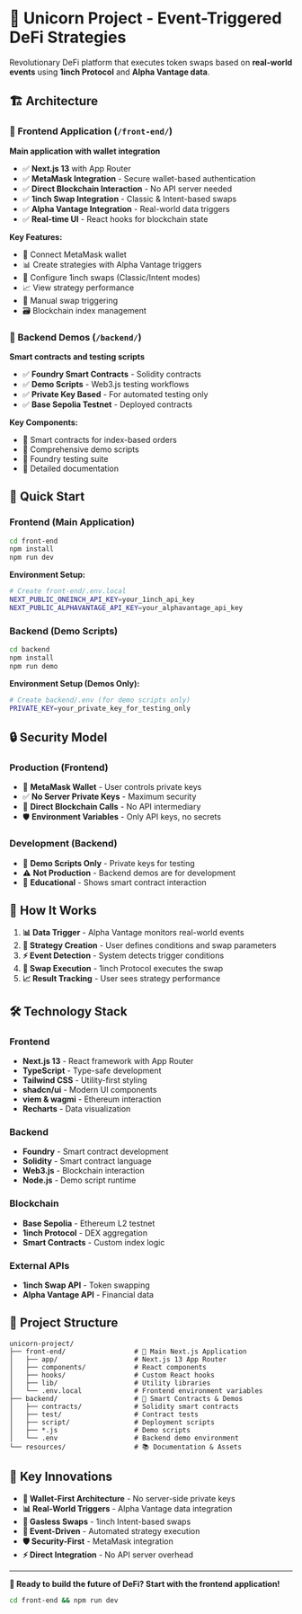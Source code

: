 # 🦄 Unicorn Project - Event-Triggered DeFi Strategies

Revolutionary DeFi platform that executes token swaps based on **real-world events** using **1inch Protocol** and **Alpha Vantage data**.

## 🏗️ **Architecture**

### **🎨 Frontend Application** (`/front-end/`)

**Main application with wallet integration**

- ✅ **Next.js 13** with App Router
- ✅ **MetaMask Integration** - Secure wallet-based authentication
- ✅ **Direct Blockchain Interaction** - No API server needed
- ✅ **1inch Swap Integration** - Classic & Intent-based swaps
- ✅ **Alpha Vantage Integration** - Real-world data triggers
- ✅ **Real-time UI** - React hooks for blockchain state

**Key Features:**

- 🔗 Connect MetaMask wallet
- 📊 Create strategies with Alpha Vantage triggers
- 💱 Configure 1inch swaps (Classic/Intent modes)
- 📈 View strategy performance
- 🔄 Manual swap triggering
- 🗃️ Blockchain index management

### **🧪 Backend Demos** (`/backend/`)

**Smart contracts and testing scripts**

- ✅ **Foundry Smart Contracts** - Solidity contracts
- ✅ **Demo Scripts** - Web3.js testing workflows
- ✅ **Private Key Based** - For automated testing only
- ✅ **Base Sepolia Testnet** - Deployed contracts

**Key Components:**

- 📜 Smart contracts for index-based orders
- 🧪 Comprehensive demo scripts
- 🔧 Foundry testing suite
- 📖 Detailed documentation

## 🚀 **Quick Start**

### **Frontend (Main Application)**

```bash
cd front-end
npm install
npm run dev
```

**Environment Setup:**

```bash
# Create front-end/.env.local
NEXT_PUBLIC_ONEINCH_API_KEY=your_1inch_api_key
NEXT_PUBLIC_ALPHAVANTAGE_API_KEY=your_alphavantage_api_key
```

### **Backend (Demo Scripts)**

```bash
cd backend
npm install
npm run demo
```

**Environment Setup (Demos Only):**

```bash
# Create backend/.env (for demo scripts only)
PRIVATE_KEY=your_private_key_for_testing_only
```

## 🔒 **Security Model**

### **Production (Frontend)**

- 🔐 **MetaMask Wallet** - User controls private keys
- ✅ **No Server Private Keys** - Maximum security
- 🔗 **Direct Blockchain Calls** - No API intermediary
- 🛡️ **Environment Variables** - Only API keys, no secrets

### **Development (Backend)**

- 🧪 **Demo Scripts Only** - Private keys for testing
- ⚠️ **Not Production** - Backend demos are for development
- 📝 **Educational** - Shows smart contract interaction

## 🎯 **How It Works**

1. **📊 Data Trigger** - Alpha Vantage monitors real-world events
2. **🔗 Strategy Creation** - User defines conditions and swap parameters
3. **⚡ Event Detection** - System detects trigger conditions
4. **💱 Swap Execution** - 1inch Protocol executes the swap
5. **📈 Result Tracking** - User sees strategy performance

## 🛠️ **Technology Stack**

### **Frontend**

- **Next.js 13** - React framework with App Router
- **TypeScript** - Type-safe development
- **Tailwind CSS** - Utility-first styling
- **shadcn/ui** - Modern UI components
- **viem & wagmi** - Ethereum interaction
- **Recharts** - Data visualization

### **Backend**

- **Foundry** - Smart contract development
- **Solidity** - Smart contract language
- **Web3.js** - Blockchain interaction
- **Node.js** - Demo script runtime

### **Blockchain**

- **Base Sepolia** - Ethereum L2 testnet
- **1inch Protocol** - DEX aggregation
- **Smart Contracts** - Custom index logic

### **External APIs**

- **1inch Swap API** - Token swapping
- **Alpha Vantage API** - Financial data

## 📁 **Project Structure**

```
unicorn-project/
├── front-end/                 # 🎨 Main Next.js Application
│   ├── app/                   # Next.js 13 App Router
│   ├── components/            # React components
│   ├── hooks/                 # Custom React hooks
│   ├── lib/                   # Utility libraries
│   └── .env.local             # Frontend environment variables
├── backend/                   # 🧪 Smart Contracts & Demos
│   ├── contracts/             # Solidity smart contracts
│   ├── test/                  # Contract tests
│   ├── script/                # Deployment scripts
│   ├── *.js                   # Demo scripts
│   └── .env                   # Backend demo environment
└── resources/                 # 📚 Documentation & Assets
```

## 🌟 **Key Innovations**

- **🔗 Wallet-First Architecture** - No server-side private keys
- **📊 Real-World Triggers** - Alpha Vantage data integration
- **💱 Gasless Swaps** - 1inch Intent-based swaps
- **🎯 Event-Driven** - Automated strategy execution
- **🛡️ Security-First** - MetaMask integration
- **⚡ Direct Integration** - No API server overhead

---

**🎉 Ready to build the future of DeFi? Start with the frontend application!**

```bash
cd front-end && npm run dev
```
